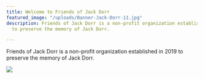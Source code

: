 ```yaml
---
title: Welcome to Friends of Jack Dorr
featured_image: "/uploads/Banner-Jack-Dorr-11.jpg"
description: Friends of Jack Dorr is a non-profit organization established in 2019
  to preserve the memory of Jack Dorr.

---
```

Friends of Jack Dorr is a non-profit organization established in 2019 to preserve the memory of Jack Dorr.

![](/uploads/Jack-Dorr-2.jpg)